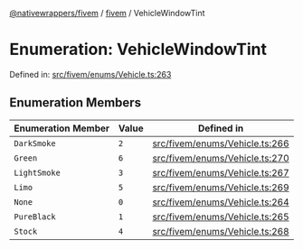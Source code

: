 [@nativewrappers/fivem](../../README.md) / [fivem](../README.md) / VehicleWindowTint

# Enumeration: VehicleWindowTint

Defined in: [src/fivem/enums/Vehicle.ts:263](https://github.com/nativewrappers/nativewrappers/blob/99c881fe3bb9acc58d25c55399e7f11bef9ab7c6/src/fivem/enums/Vehicle.ts#L263)

## Enumeration Members

| Enumeration Member | Value | Defined in |
| ------ | ------ | ------ |
| <a id="darksmoke"></a> `DarkSmoke` | `2` | [src/fivem/enums/Vehicle.ts:266](https://github.com/nativewrappers/nativewrappers/blob/99c881fe3bb9acc58d25c55399e7f11bef9ab7c6/src/fivem/enums/Vehicle.ts#L266) |
| <a id="green"></a> `Green` | `6` | [src/fivem/enums/Vehicle.ts:270](https://github.com/nativewrappers/nativewrappers/blob/99c881fe3bb9acc58d25c55399e7f11bef9ab7c6/src/fivem/enums/Vehicle.ts#L270) |
| <a id="lightsmoke"></a> `LightSmoke` | `3` | [src/fivem/enums/Vehicle.ts:267](https://github.com/nativewrappers/nativewrappers/blob/99c881fe3bb9acc58d25c55399e7f11bef9ab7c6/src/fivem/enums/Vehicle.ts#L267) |
| <a id="limo"></a> `Limo` | `5` | [src/fivem/enums/Vehicle.ts:269](https://github.com/nativewrappers/nativewrappers/blob/99c881fe3bb9acc58d25c55399e7f11bef9ab7c6/src/fivem/enums/Vehicle.ts#L269) |
| <a id="none"></a> `None` | `0` | [src/fivem/enums/Vehicle.ts:264](https://github.com/nativewrappers/nativewrappers/blob/99c881fe3bb9acc58d25c55399e7f11bef9ab7c6/src/fivem/enums/Vehicle.ts#L264) |
| <a id="pureblack"></a> `PureBlack` | `1` | [src/fivem/enums/Vehicle.ts:265](https://github.com/nativewrappers/nativewrappers/blob/99c881fe3bb9acc58d25c55399e7f11bef9ab7c6/src/fivem/enums/Vehicle.ts#L265) |
| <a id="stock"></a> `Stock` | `4` | [src/fivem/enums/Vehicle.ts:268](https://github.com/nativewrappers/nativewrappers/blob/99c881fe3bb9acc58d25c55399e7f11bef9ab7c6/src/fivem/enums/Vehicle.ts#L268) |
